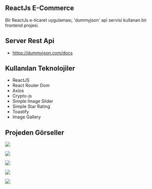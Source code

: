 ## ReactJs E-Commerce
Bir ReactJs e-ticaret uygulaması, 'dummyjson' api servisi kullanan bir frontend projesi.

## Server Rest Api
- https://dummyjson.com/docs

## Kullanılan Teknolojiler
- ReactJS
- React Router Dom
- Axios
- Crypto-js
- Simple Image Slider
- Simple Star Rating
- Toastify
- Image Gallery

## Projeden Görseller
![](https://iili.io/JF61E0v.png)

![](https://iili.io/JF61azF.png)

![](https://iili.io/JF61lsa.png)

![](https://iili.io/JF61cWg.png)

![](https://iili.io/JF611qJ.png)
